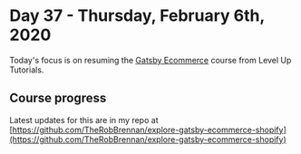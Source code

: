 # Day 37 - Thursday, February 6th, 2020

Today's focus is on resuming the [Gatsby Ecommerce](https://www.leveluptutorials.com/tutorials/gatsby-ecommerce) course from Level Up Tutorials.

## Course progress

Latest updates for this are in my repo at [https://github.com/TheRobBrennan/explore-gatsby-ecommerce-shopify](https://github.com/TheRobBrennan/explore-gatsby-ecommerce-shopify)